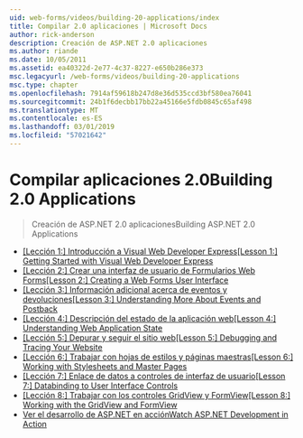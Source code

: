 ```yaml
---
uid: web-forms/videos/building-20-applications/index
title: Compilar 2.0 aplicaciones | Microsoft Docs
author: rick-anderson
description: Creación de ASP.NET 2.0 aplicaciones
ms.author: riande
ms.date: 10/05/2011
ms.assetid: ea40322d-2e77-4c37-8227-e650b286e373
msc.legacyurl: /web-forms/videos/building-20-applications
msc.type: chapter
ms.openlocfilehash: 7914af59618b247d8e36d535ccd3bf580ea76041
ms.sourcegitcommit: 24b1f6decbb17bb22a45166e5fdb0845c65af498
ms.translationtype: MT
ms.contentlocale: es-ES
ms.lasthandoff: 03/01/2019
ms.locfileid: "57021642"
---
```

<a name="building-20-applications"></a><span data-ttu-id="fc2ee-103">Compilar aplicaciones 2.0</span><span class="sxs-lookup"><span data-stu-id="fc2ee-103">Building 2.0 Applications</span></span>
====================
> <span data-ttu-id="fc2ee-104">Creación de ASP.NET 2.0 aplicaciones</span><span class="sxs-lookup"><span data-stu-id="fc2ee-104">Building ASP.NET 2.0 Applications</span></span>


- <span data-ttu-id="fc2ee-105">[[Lección 1:] Introducción a Visual Web Developer Express](lesson-1-getting-started-with-visual-web-developer-express.md)</span><span class="sxs-lookup"><span data-stu-id="fc2ee-105">[[Lesson 1:] Getting Started with Visual Web Developer Express](lesson-1-getting-started-with-visual-web-developer-express.md)</span></span>
- <span data-ttu-id="fc2ee-106">[[Lección 2:] Crear una interfaz de usuario de Formularios Web Forms](lesson-2-creating-a-web-forms-user-interface.md)</span><span class="sxs-lookup"><span data-stu-id="fc2ee-106">[[Lesson 2:] Creating a Web Forms User Interface](lesson-2-creating-a-web-forms-user-interface.md)</span></span>
- <span data-ttu-id="fc2ee-107">[[Lección 3:] Información adicional acerca de eventos y devoluciones](lesson-3-understanding-more-about-events-and-postback.md)</span><span class="sxs-lookup"><span data-stu-id="fc2ee-107">[[Lesson 3:] Understanding More About Events and Postback](lesson-3-understanding-more-about-events-and-postback.md)</span></span>
- <span data-ttu-id="fc2ee-108">[[Lección 4:] Descripción del estado de la aplicación web](lesson-4-understanding-web-application-state.md)</span><span class="sxs-lookup"><span data-stu-id="fc2ee-108">[[Lesson 4:] Understanding Web Application State](lesson-4-understanding-web-application-state.md)</span></span>
- <span data-ttu-id="fc2ee-109">[[Lección 5:] Depurar y seguir el sitio web](lesson-5-debugging-and-tracing-your-website.md)</span><span class="sxs-lookup"><span data-stu-id="fc2ee-109">[[Lesson 5:] Debugging and Tracing Your Website](lesson-5-debugging-and-tracing-your-website.md)</span></span>
- <span data-ttu-id="fc2ee-110">[[Lección 6:] Trabajar con hojas de estilos y páginas maestras](lesson-6-working-with-stylesheets-and-master-pages.md)</span><span class="sxs-lookup"><span data-stu-id="fc2ee-110">[[Lesson 6:] Working with Stylesheets and Master Pages](lesson-6-working-with-stylesheets-and-master-pages.md)</span></span>
- <span data-ttu-id="fc2ee-111">[[Lección 7:] Enlace de datos a controles de interfaz de usuario](lesson-7-databinding-to-user-interface-controls.md)</span><span class="sxs-lookup"><span data-stu-id="fc2ee-111">[[Lesson 7:] Databinding to User Interface Controls](lesson-7-databinding-to-user-interface-controls.md)</span></span>
- <span data-ttu-id="fc2ee-112">[[Lección 8:] Trabajar con los controles GridView y FormView](lesson-8-working-with-the-gridview-and-formview.md)</span><span class="sxs-lookup"><span data-stu-id="fc2ee-112">[[Lesson 8:] Working with the GridView and FormView](lesson-8-working-with-the-gridview-and-formview.md)</span></span>
- [<span data-ttu-id="fc2ee-113">Ver el desarrollo de ASP.NET en acción</span><span class="sxs-lookup"><span data-stu-id="fc2ee-113">Watch ASP.NET Development in Action</span></span>](watch-aspnet-development-in-action.md)
